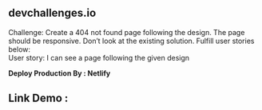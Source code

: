 ## devchallenges.io

Challenge: Create a 404 not found page following the design. The page should be responsive. Don’t look at the existing solution. Fulfill user stories below: <br />
User story: I can see a page following the given design <br />

**Deploy Production By : Netlify**

## Link Demo :
